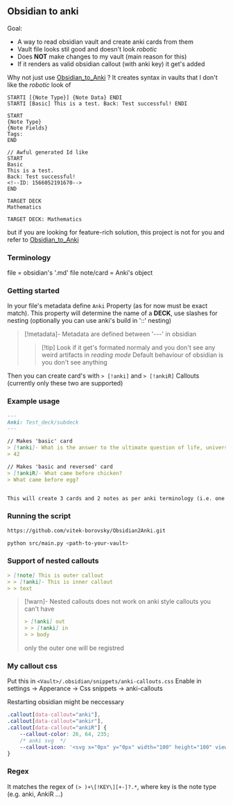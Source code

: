 ## Obsidian to anki

Goal:
- A way to read obsidian vault and create anki cards from them
- Vault file looks stil good and doesn't look *robotic*
- Does **NOT** make changes to my vault (main reason for this)
- If it renders as valid obsidian callout (with anki key) it get's added


Why not just use [Obsidian_to_Anki](https://github.com/ObsidianToAnki/Obsidian_to_Anki) ?
It creates syntax in vaults that I don't like the *robotic* look of
```
STARTI [{Note Type}] {Note Data} ENDI
STARTI [Basic] This is a test. Back: Test successful! ENDI

START
{Note Type}
{Note Fields}
Tags:
END

// Awful generated Id like
START
Basic
This is a test.
Back: Test successful!
<!--ID: 1566052191670-->
END

TARGET DECK
Mathematics

TARGET DECK: Mathematics
```
but if you are looking for feature-rich solution, this project is not for you and refer to [Obsidian_to_Anki](https://github.com/ObsidianToAnki/Obsidian_to_Anki)

### Terminology
file = obsidian's '.md' file
note/card = Anki's object

### Getting started
In your file's metadata define `Anki` Property (as for now must be exact match).
This property will determine the name of a **DECK**, use slashes for nesting (optionally you can use anki's build in '::' nesting)
> [!metadata]-
> Metadata are defined between '---' in obsidian
> > [!tip] Look if it get's formated normaly and you don't see any weird artifacts in *reading mode*
> Default behaviour of obsidian is you don't see anything

Then you can create card's with `> [!anki]` and `> [!ankiR]` Callouts (currently only these two are supported)

### Example usage
```md
---
Anki: Test_deck/subdeck
---

// Makes 'basic' card
> [!anki]- What is the answer to the ultimate question of life, universe, and everything?
> 42

// Makes 'basic and reversed' card
> [!ankiR]- What came before chicken?
> What came before egg?


This will create 3 cards and 2 notes as per anki terminology (i.e. one normal and one two-sided card)
```

### Running the script
```bash
https://github.com/vitek-borovsky/Obsidian2Anki.git

python src/main.py <path-to-your-vault>
```

### Support of nested callouts
```md
> [!note] This is outer callout
> > [!anki]- This is inner callout
> > text
```
> [!warn]- Nested callouts does not work on anki style callouts
> you can't have
> ```md
> > [!anki] out
> > > [!anki] in
> > > body
> ```
> only the outer one will be registred

### My callout css
Put this in `<Vault>/.obsidian/snippets/anki-callouts.css`
Enable in settings -> Apperance -> Css snippets -> anki-callouts

Restarting obsidian might be neccessary
```css
.callout[data-callout="anki"],
.callout[data-callout="ankir"],
.callout[data-callout="ankiR"] {
    --callout-color: 26, 64, 235;
    /* anki svg  */
    --callout-icon: '<svg x="0px" y="0px" width="100" height="100" viewBox="0 0 50 50"> <path d="M 12.84375 2 C 9.65575 2 7 4.852 7 8 L 7 42 C 7 43.863 7.92175 45.39125 9.09375 46.40625 C 10.26575 47.42125 11.68 48 13 48 L 37.375 48 C 40.465 48 43 45.465 43 42.375 L 43 7.625 C 43 4.535 40.465 2 37.375 2 L 12.84375 2 z M 12.84375 4 L 37.375 4 C 39.383 4 41 5.617 41 7.625 L 41 28.027344 C 32.292 21.256344 21.3 16.865188 9 15.242188 L 9 8 C 9 6.051 10.93775 4 12.84375 4 z M 35.03125 6.7109375 C 34.848625 6.7235625 34.668672 6.7869375 34.513672 6.8984375 L 31.980469 8.7285156 L 29.035156 7.6796875 C 28.677156 7.5506875 28.276906 7.6372969 28.003906 7.9042969 C 27.730906 8.1692969 27.631047 8.5657344 27.748047 8.9277344 L 28.705078 11.904297 L 26.798828 14.380859 C 26.566828 14.682859 26.525359 15.089641 26.693359 15.431641 C 26.861359 15.772641 27.208844 15.989234 27.589844 15.990234 L 30.714844 15.998047 L 32.480469 18.578125 C 32.668469 18.853125 32.979641 19.013672 33.306641 19.013672 C 33.353641 19.013672 33.400266 19.010906 33.447266 19.003906 C 33.824266 18.949906 34.136859 18.686219 34.255859 18.324219 L 35.230469 15.353516 L 38.228516 14.470703 C 38.593516 14.363703 38.866641 14.058594 38.931641 13.683594 C 38.996641 13.308594 38.843156 12.929078 38.535156 12.705078 L 36.011719 10.861328 L 36.099609 7.7363281 C 36.110609 7.3553281 35.905359 7.0022187 35.568359 6.8242188 C 35.399859 6.7352187 35.213875 6.6983125 35.03125 6.7109375 z M 34.042969 9.7050781 L 33.996094 11.330078 C 33.987094 11.659078 34.14025 11.973969 34.40625 12.167969 L 35.71875 13.125 L 34.160156 13.583984 C 33.844156 13.676984 33.595188 13.918469 33.492188 14.230469 L 32.986328 15.775391 L 32.068359 14.435547 C 31.882359 14.163547 31.573141 13.999047 31.244141 13.998047 L 29.619141 13.994141 L 30.611328 12.707031 C 30.812328 12.447031 30.873484 12.104016 30.771484 11.791016 L 30.273438 10.244141 L 31.804688 10.789062 C 32.114688 10.898062 32.458609 10.852203 32.724609 10.658203 L 34.042969 9.7050781 z M 9 17.259766 C 21.43 18.943766 32.45 23.536562 41 30.601562 L 41 42.375 C 41 44.387 39.387 46 37.375 46 L 13 46 C 12.32 46 11.23425 45.62125 10.40625 44.90625 C 9.57825 44.19125 9 43.215 9 42 L 9 17.259766 z M 20.953125 22.90625 C 20.388125 22.97425 19.919469 23.349719 19.730469 23.886719 L 17.964844 28.900391 L 12.830078 30.289062 C 12.281078 30.438063 11.872672 30.877547 11.763672 31.435547 C 11.653672 31.993547 11.866359 32.554391 12.318359 32.900391 L 16.542969 36.130859 L 16.275391 41.439453 C 16.246391 42.008453 16.539109 42.534547 17.037109 42.810547 C 17.264109 42.937547 17.511766 43 17.759766 43 C 18.054766 43 18.347563 42.910375 18.601562 42.734375 L 22.978516 39.716797 L 27.943359 41.609375 C 28.474359 41.814375 29.065422 41.7005 29.482422 41.3125 C 29.900422 40.9255 30.058484 40.345781 29.896484 39.800781 L 28.378906 34.703125 L 31.714844 30.566406 C 32.071844 30.123406 32.14625 29.526766 31.90625 29.009766 C 31.66525 28.495766 31.16275 28.164391 30.59375 28.150391 L 25.279297 28.021484 L 22.375 23.570312 C 22.064 23.091313 21.521125 22.84325 20.953125 22.90625 z M 21.269531 25.537109 L 23.751953 29.341797 C 24.019953 29.750797 24.470984 30.002625 24.958984 30.015625 L 29.501953 30.126953 L 26.650391 33.662109 C 26.342391 34.044109 26.242812 34.552578 26.382812 35.017578 L 27.679688 39.371094 L 23.435547 37.753906 C 22.978547 37.579906 22.465453 37.641969 22.064453 37.917969 L 18.324219 40.496094 L 18.552734 35.962891 C 18.578734 35.473891 18.359703 35.003031 17.970703 34.707031 L 14.361328 31.947266 L 18.744141 30.761719 C 19.216141 30.635719 19.597719 30.283312 19.761719 29.820312 L 21.269531 25.537109 z"></path> </svg>'
}
```

### Regex
It matches the regex of `(> )+\[!KEY\][+-]?.*`, where key is the note type (e.g. anki, AnkiR ...)
